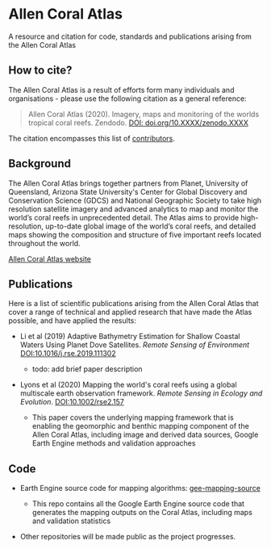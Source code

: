# Allen Coral Atlas
A resource and citation for code, standards and publications arising from the Allen Coral Atlas


## How to cite?
The Allen Coral Atlas is a result of efforts form many individuals and organisations - please use the following citation as a general reference:  
> Allen Coral Atlas (2020). Imagery, maps and monitoring of the worlds tropical coral reefs. Zendodo. [DOI: doi.org/10.XXXX/zenodo.XXXX](https://doi.org/10.XXXX/zenodo.XXXX)  

The citation encompasses this list of [contributors](CONTRIBUTORS.md).

## Background

The Allen Coral Atlas brings together partners from Planet, University of Queensland, Arizona State University's Center for Global Discovery and Conservation Science (GDCS) and National Geographic Society to take high resolution satellite imagery and advanced analytics to map and monitor the world’s coral reefs in unprecedented detail. The Atlas aims to provide high-resolution, up-to-date global image of the world’s coral reefs, and detailed maps showing the composition and structure of five important reefs located throughout the world.  

[Allen Coral Atlas website](https://allencoralatlas.org/)  


## Publications
Here is a list of scientific publications arising from the Allen Coral Atlas that cover a range of technical and applied research that have made the Atlas possible, and have applied the results:

+ Li et al (2019) Adaptive Bathymetry Estimation for Shallow Coastal Waters Using Planet Dove Satellites. *Remote Sensing of Environment* [DOI:10.1016/j.rse.2019.111302](https://doi.org/10.1016/j.rse.2019.111302)
   - todo: add brief paper description  
  
+ Lyons et al (2020) Mapping the world's coral reefs using a global multiscale earth observation framework. *Remote Sensing in Ecology and Evolution*. [DOI:10.1002/rse2.157](https://doi.org/10.1002/rse2.157)  
   - This paper covers the underlying mapping framework that is enabling the geomorphic and benthic mapping component of the Allen Coral Atlas, including image and derived data sources, Google Earth Engine methods and validation approaches  
  

## Code

+ Earth Engine source code for mapping algorithms:
   [gee-mapping-source](https://github.com/CoralMapping/gee-mapping-source)  
   - This repo contains all the Google Earth Engine source code that generates the mapping outputs on the Coral Atlas, including maps and validation statistics  

+ Other repositories will be made public as the project progresses.   
